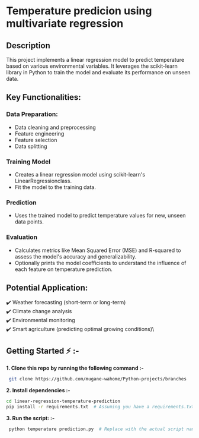 

# Temperature predicion using multivariate regression

## Description
<p > 
 This project implements a linear regression model to predict temperature based on various environmental variables. It leverages the scikit-learn library in Python to train the model and evaluate its performance on unseen data.
</p>

## Key Functionalities:

### Data Preparation:
- Data cleaning and preprocessing
- Feature engineering
- Feature selection
- Data splitting
### Training Model
- Creates a linear regression model using scikit-learn's LinearRegressionclass.
- Fit the model to the training data.

### Prediction 
- Uses the trained model to predict temperature values ​​for new, unseen data points.

### Evaluation
- Calculates metrics like Mean Squared Error (MSE) and R-squared to assess the model's accuracy and generalizability.
- Optionally prints the model coefficients to understand the influence of each feature on temperature prediction.

## Potential Application: 
✔️ Weather forecasting (short-term or long-term)\
✔️ Climate change analysis\
✔️ Environmental monitoring\
✔️ Smart agriculture (predicting optimal growing conditions)\


## Getting Started ⚡ :-

**1. Clone this repo by running the following command :-**

```bash
 git clone https://github.com/mugane-wahome/Python-projects/branches
```

**2. Install dependencies :-**

```bash
cd linear-regression-temperature-prediction
pip install -r requirements.txt  # Assuming you have a requirements.txt file listing necessary libraries

```

**3. Run the script: :-**

```bash
 python temperature prediction.py  # Replace with the actual script name containing the code

```


